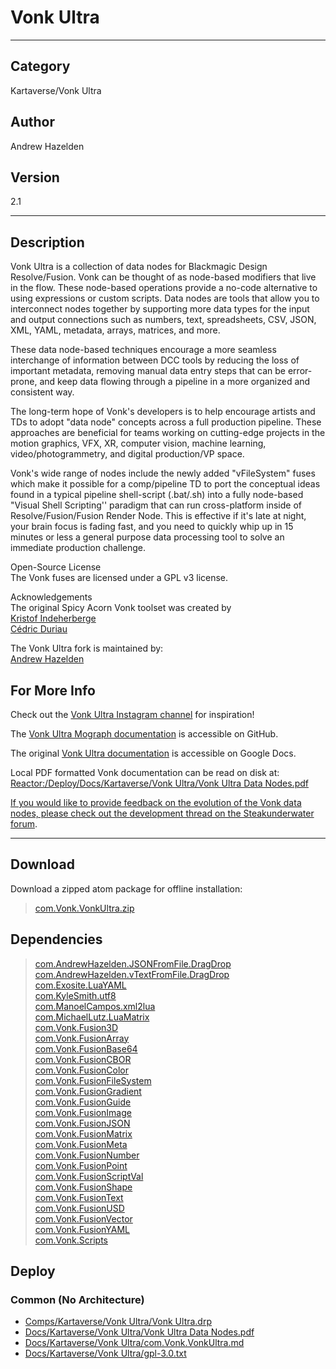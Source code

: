 # Vonk Ultra
___

## Category
Kartaverse/Vonk Ultra

## Author
Andrew Hazelden

## Version
2.1

___

## Description
<p>Vonk Ultra is a collection of data nodes for Blackmagic Design Resolve/Fusion. Vonk can be thought of as node-based modifiers that live in the flow. These node-based operations provide a no-code alternative to using expressions or custom scripts. Data nodes are tools that allow you to interconnect nodes together by supporting more data types for the input and output connections such as numbers, text, spreadsheets, CSV, JSON, XML, YAML, metadata, arrays, matrices, and more.</p>

<p>These data node-based techniques encourage a more seamless interchange of information between DCC tools by reducing the loss of important metadata, removing manual data entry steps that can be error-prone, and keep data flowing through a pipeline in a more organized and consistent way.</p>

<p>The long-term hope of Vonk's developers is to help encourage artists and TDs to adopt "data node" concepts across a full production pipeline. These approaches are beneficial for teams working on cutting-edge projects in the motion graphics, VFX, XR, computer vision, machine learning, video/photogrammetry, and digital production/VP space.</p>

<p>Vonk's wide range of nodes include the newly added "vFileSystem" fuses which make it possible for a comp/pipeline TD to port the conceptual ideas found in a typical pipeline shell-script (.bat/.sh) into a fully node-based "Visual Shell Scripting'' paradigm that can run cross-platform inside of Resolve/Fusion/Fusion Render Node. This is effective if it's late at night, your brain focus is fading fast, and you need to quickly whip up in 15 minutes or less a general purpose data processing tool to solve an immediate production challenge.</p>

<p>Open-Source License<br>
The Vonk fuses are licensed under a GPL v3 license.</p>

<p>Acknowledgements<br>
The original Spicy Acorn Vonk toolset was created by<br>
<a href="mailto:xmnr0x23@gmail.com">Kristof Indeherberge</a><br>
<a href="mailto:duriau.cedric@live.be">Cédric Duriau</a></p>

<p>The Vonk Ultra fork is maintained by:<br>
<a href="mailto:andrew@andrewhazelden.com">Andrew Hazelden</a></p>

<h2>For More Info</h2>
<p>Check out the <a href="https://www.instagram.com/vonkultra/">Vonk Ultra Instagram channel</a> for inspiration!</p>

<p>The <a href="https://kartaverse.github.io/VonkUltra/">Vonk Ultra Mograph documentation</a> is accessible on GitHub.</p>

The original <a href="https://docs.google.com/document/d/1U9WfdHlE1AZHdU6_ZQCB1I2nSa5I7TyHG2vKMi2I7v8/edit?usp=sharing">Vonk Ultra documentation</a> is accessible on Google Docs.</p>

<p>Local PDF formatted Vonk documentation can be read on disk at:<br>
<a href="file://Reactor:/Deploy/Docs/Kartaverse/Vonk Ultra/Vonk Ultra Data Nodes.pdf">Reactor:/Deploy/Docs/Kartaverse/Vonk Ultra/Vonk Ultra Data Nodes.pdf</p>

<p>If you would like to provide feedback on the evolution of the Vonk data nodes, please check out the <a href="https://www.steakunderwater.com/wesuckless/viewtopic.php?p=41165#p41165">development thread on the Steakunderwater forum</a>.</p>

___

## Download

Download a zipped atom package for offline installation:
> [com.Vonk.VonkUltra.zip](https://gitlab.com/WeSuckLess/Reactor/-/archive/master/Reactor-master.zip?path=Atoms/com.Vonk.VonkUltra)  

## Dependencies

> [com.AndrewHazelden.JSONFromFile.DragDrop](com.AndrewHazelden.JSONFromFile.DragDrop.md)  
> [com.AndrewHazelden.vTextFromFile.DragDrop](com.AndrewHazelden.vTextFromFile.DragDrop.md)  
> [com.Exosite.LuaYAML](com.Exosite.LuaYAML.md)  
> [com.KyleSmith.utf8](com.KyleSmith.utf8.md)  
> [com.ManoelCampos.xml2lua](com.ManoelCampos.xml2lua.md)  
> [com.MichaelLutz.LuaMatrix](com.MichaelLutz.LuaMatrix.md)  
> [com.Vonk.Fusion3D](com.Vonk.Fusion3D.md)  
> [com.Vonk.FusionArray](com.Vonk.FusionArray.md)  
> [com.Vonk.FusionBase64](com.Vonk.FusionBase64.md)  
> [com.Vonk.FusionCBOR](com.Vonk.FusionCBOR.md)  
> [com.Vonk.FusionColor](com.Vonk.FusionColor.md)  
> [com.Vonk.FusionFileSystem](com.Vonk.FusionFileSystem.md)  
> [com.Vonk.FusionGradient](com.Vonk.FusionGradient.md)  
> [com.Vonk.FusionGuide](com.Vonk.FusionGuide.md)  
> [com.Vonk.FusionImage](com.Vonk.FusionImage.md)  
> [com.Vonk.FusionJSON](com.Vonk.FusionJSON.md)  
> [com.Vonk.FusionMatrix](com.Vonk.FusionMatrix.md)  
> [com.Vonk.FusionMeta](com.Vonk.FusionMeta.md)  
> [com.Vonk.FusionNumber](com.Vonk.FusionNumber.md)  
> [com.Vonk.FusionPoint](com.Vonk.FusionPoint.md)  
> [com.Vonk.FusionScriptVal](com.Vonk.FusionScriptVal.md)  
> [com.Vonk.FusionShape](com.Vonk.FusionShape.md)  
> [com.Vonk.FusionText](com.Vonk.FusionText.md)  
> [com.Vonk.FusionUSD](com.Vonk.FusionUSD.md)  
> [com.Vonk.FusionVector](com.Vonk.FusionVector.md)  
> [com.Vonk.FusionYAML](com.Vonk.FusionYAML.md)  
> [com.Vonk.Scripts](com.Vonk.Scripts.md)  
## Deploy

### Common (No Architecture)

<ul>
<li><a href="https://gitlab.com/WeSuckLess/Reactor/-/blob/master/Atoms/com.Vonk.VonkUltra/Comps/Kartaverse/Vonk Ultra/Vonk Ultra.drp?ref_type=heads">Comps/Kartaverse/Vonk Ultra/Vonk Ultra.drp</a></li>
<li><a href="https://gitlab.com/WeSuckLess/Reactor/-/blob/master/Atoms/com.Vonk.VonkUltra/Docs/Kartaverse/Vonk Ultra/Vonk Ultra Data Nodes.pdf?ref_type=heads">Docs/Kartaverse/Vonk Ultra/Vonk Ultra Data Nodes.pdf</a></li>
<li><a href="https://gitlab.com/WeSuckLess/Reactor/-/blob/master/Atoms/com.Vonk.VonkUltra/Docs/Kartaverse/Vonk Ultra/com.Vonk.VonkUltra.md?ref_type=heads">Docs/Kartaverse/Vonk Ultra/com.Vonk.VonkUltra.md</a></li>
<li><a href="https://gitlab.com/WeSuckLess/Reactor/-/blob/master/Atoms/com.Vonk.VonkUltra/Docs/Kartaverse/Vonk Ultra/gpl-3.0.txt?ref_type=heads">Docs/Kartaverse/Vonk Ultra/gpl-3.0.txt</a></li>
</ul>
